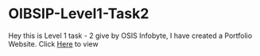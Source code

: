 # OIBSIP-Level1-Task2
Hey this is Level 1 task - 2 give by OSIS Infobyte, I have created a Portfolio Website.
Click [Here]() to view
